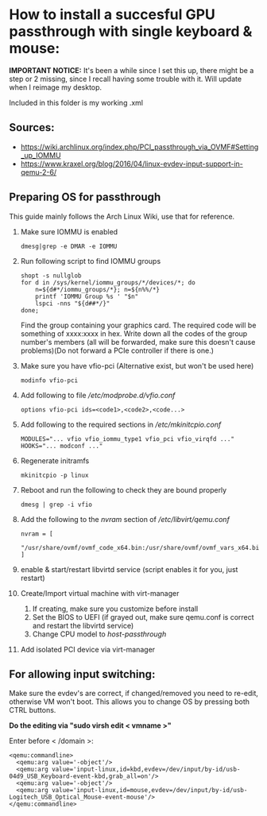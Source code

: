# How to install a succesful GPU passthrough with single keyboard & mouse:
**IMPORTANT NOTICE:** It's been a while since I set this up, there might be a
step or 2 missing, since I recall having some trouble with it. Will update when
I reimage my desktop.

Included in this folder is my working .xml
## Sources: 
* https://wiki.archlinux.org/index.php/PCI_passthrough_via_OVMF#Setting_up_IOMMU
* https://www.kraxel.org/blog/2016/04/linux-evdev-input-support-in-qemu-2-6/

## Preparing OS for passthrough
This guide mainly follows the Arch Linux Wiki, use that for reference.

1. Make sure IOMMU is enabled
	```
	dmesg|grep -e DMAR -e IOMMU
	```

1. Run following script to find IOMMU groups
	```
	shopt -s nullglob
	for d in /sys/kernel/iommu_groups/*/devices/*; do 
	    n=${d#*/iommu_groups/*}; n=${n%%/*}
	    printf 'IOMMU Group %s ' "$n"
	    lspci -nns "${d##*/}"
	done;
	```

	Find the group containing your graphics card.
	The required code will be something of xxxx:xxxx in hex.
	Write down all the codes of the group number's members (all will be
	forwarded, make sure this doesn't cause problems)(Do not forward a PCIe
	controller if there is one.)

1. Make sure you have vfio-pci (Alternative exist, but won't be used here)
	```
	modinfo vfio-pci
	```

1. Add following to file */etc/modprobe.d/vfio.conf*
	```
	options vfio-pci ids=<code1>,<code2>,<code...>
	```

1. Add following to the required sections in */etc/mkinitcpio.conf*
	```
	MODULES="... vfio vfio_iommu_type1 vfio_pci vfio_virqfd ..."
	HOOKS="... modconf ..."
	```

1. Regenerate initramfs
	```
	mkinitcpio -p linux
	```

1. Reboot and run the following to check they are bound properly
	```
	dmesg | grep -i vfio
	```

1. Add the following to the *nvram* section of */etc/libvirt/qemu.conf*
	```
	nvram = [
		"/usr/share/ovmf/ovmf_code_x64.bin:/usr/share/ovmf/ovmf_vars_x64.bin"
	]
	```

1. enable & start/restart libvirtd service (script enables it for you, just
   restart)
1. Create/Import virtual machine with virt-manager
    1. If creating, make sure you customize before install
    1. Set the BIOS to UEFI (if grayed out, make sure qemu.conf is correct and
       restart the libvirtd service)
    1. Change CPU model to *host-passthrough*
1. Add isolated PCI device via virt-manager


## For allowing input switching:
Make sure the evdev's are correct, if changed/removed you need to re-edit,
otherwise VM won't boot.
This allows you to change OS by pressing both CTRL buttons.

**Do the editing via "sudo virsh edit < vmname >"**

Enter before < /domain >:
```
<qemu:commandline>
  <qemu:arg value='-object'/>
  <qemu:arg value='input-linux,id=kbd,evdev=/dev/input/by-id/usb-04d9_USB_Keyboard-event-kbd,grab_all=on'/>
  <qemu:arg value='-object'/>
  <qemu:arg value='input-linux,id=mouse,evdev=/dev/input/by-id/usb-Logitech_USB_Optical_Mouse-event-mouse'/>
</qemu:commandline>
```

